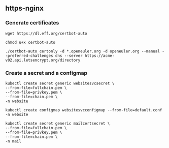 ## https-nginx

### Generate certificates

```
wget https://dl.eff.org/certbot-auto

chmod u+x certbot-auto

./certbot-auto certonly -d *.openeuler.org -d openeuler.org --manual --preferred-challenges dns --server https://acme-v02.api.letsencrypt.org/directory

```

### Create a secret and a configmap

```
kubectl create secret generic websitesvcsecret \
--from-file=fullchain.pem \
--from-file=privkey.pem \
--from-file=chain.pem \
-n website
```
```
kubectl create configmap websitesvcconfigmap --from-file=default.conf -n website
```

```
kubectl create secret generic mailcertsecret \
--from-file=fullchain.pem \
--from-file=privkey.pem \
--from-file=chain.pem \
-n mail
```
